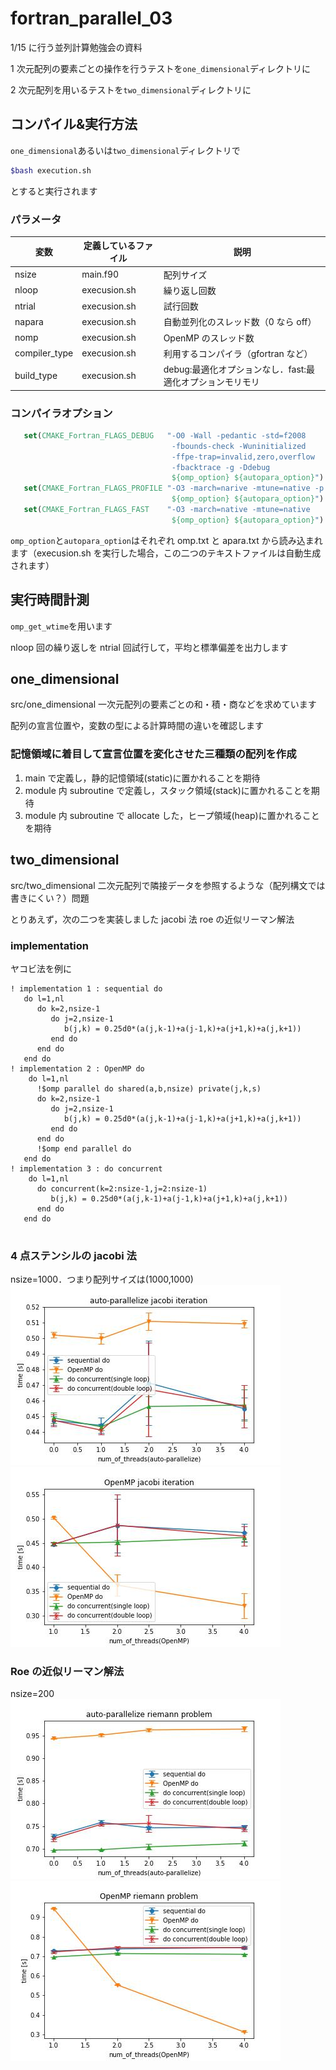 # fortran_parallel_03

1/15 に行う並列計算勉強会の資料

1 次元配列の要素ごとの操作を行うテストを`one_dimensional`ディレクトリに

2 次元配列を用いるテストを`two_dimensional`ディレクトリに

## コンパイル&実行方法

`one_dimensional`あるいは`two_dimensional`ディレクトリで

```bash
$bash execution.sh
```

とすると実行されます

### パラメータ

| 変数          | 定義しているファイル | 説明                                                      |
| ------------- | -------------------- | --------------------------------------------------------- |
| nsize         | main.f90             | 配列サイズ                                                |
| nloop         | execusion.sh         | 繰り返し回数                                              |
| ntrial        | execusion.sh         | 試行回数                                                  |
| napara        | execusion.sh         | 自動並列化のスレッド数（0 なら off）                      |
| nomp          | execusion.sh         | OpenMP のスレッド数                                       |
| compiler_type | execusion.sh         | 利用するコンパイラ（gfortran など）                       |
| build_type    | execusion.sh         | debug:最適化オプションなし．fast:最適化オプションモリモリ |

### コンパイラオプション

```cmake
   set(CMAKE_Fortran_FLAGS_DEBUG   "-O0 -Wall -pedantic -std=f2008
                                    -fbounds-check -Wuninitialized
                                    -ffpe-trap=invalid,zero,overflow
                                    -fbacktrace -g -Ddebug
                                    ${omp_option} ${autopara_option}")
   set(CMAKE_Fortran_FLAGS_PROFILE "-O3 -march=narive -mtune=native -p
                                    ${omp_option} ${autopara_option}")
   set(CMAKE_Fortran_FLAGS_FAST    "-O3 -march=native -mtune=native
                                    ${omp_option} ${autopara_option}")
```

`omp_option`と`autopara_option`はそれぞれ omp.txt と apara.txt から読み込まれます（execusion.sh を実行した場合，この二つのテキストファイルは自動生成されます）

## 実行時間計測

`omp_get_wtime`を用います

nloop 回の繰り返しを ntrial 回試行して，平均と標準偏差を出力します

## one_dimensional

src/one_dimensional
一次元配列の要素ごとの和・積・商などを求めています

配列の宣言位置や，変数の型による計算時間の違いを確認します

### 記憶領域に着目して宣言位置を変化させた三種類の配列を作成

1. main で定義し，静的記憶領域(static)に置かれることを期待
2. module 内 subroutine で定義し，スタック領域(stack)に置かれることを期待
3. module 内 subroutine で allocate した，ヒープ領域(heap)に置かれることを期待

## two_dimensional

src/two_dimensional
二次元配列で隣接データを参照するような（配列構文では書きにくい？）問題

とりあえず，次の二つを実装しました
jacobi 法
roe の近似リーマン解法

### implementation

ヤコビ法を例に

```Fortran
! implementation 1 : sequential do
   do l=1,nl
      do k=2,nsize-1
         do j=2,nsize-1
            b(j,k) = 0.25d0*(a(j,k-1)+a(j-1,k)+a(j+1,k)+a(j,k+1))
         end do
      end do
   end do
! implementation 2 : OpenMP do
    do l=1,nl
      !$omp parallel do shared(a,b,nsize) private(j,k,s)
      do k=2,nsize-1
         do j=2,nsize-1
            b(j,k) = 0.25d0*(a(j,k-1)+a(j-1,k)+a(j+1,k)+a(j,k+1))
         end do
      end do
      !$omp end parallel do
   end do
! implementation 3 : do concurrent
    do l=1,nl
      do concurrent(k=2:nsize-1,j=2:nsize-1)
         b(j,k) = 0.25d0*(a(j,k-1)+a(j-1,k)+a(j+1,k)+a(j,k+1))
      end do
   end do


```

### 4 点ステンシルの jacobi 法

nsize=1000．つまり配列サイズは(1000,1000)
![fig1](./figs/auto-parallelize_jacobi_iteration.jpg)
![fig2](./figs/OpenMP_jacobi_iteration.jpg)

### Roe の近似リーマン解法

nsize=200
![fig3](./figs/auto-parallelize_riemann_problem.jpg)
![fig4](./figs/OpenMP_riemann_problem.jpg)
